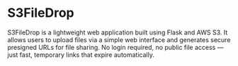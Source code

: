 # S3FileDrop
S3FileDrop is a lightweight web application built using Flask and AWS S3. It allows users to upload files via a simple web interface and generates secure presigned URLs for file sharing. No login required, no public file access — just fast, temporary links that expire automatically.
